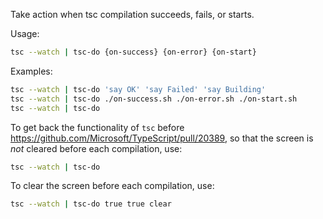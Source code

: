 Take action when tsc compilation succeeds, fails, or starts.


Usage:
```bash
tsc --watch | tsc-do {on-success} {on-error} {on-start}
```

Examples:
```bash
tsc --watch | tsc-do 'say OK' 'say Failed' 'say Building'
tsc --watch | tsc-do ./on-success.sh ./on-error.sh ./on-start.sh
tsc --watch | tsc-do
```

To get back the functionality of `tsc` before https://github.com/Microsoft/TypeScript/pull/20389, 
so that the screen is *not* cleared before each compilation, use:

```bash
tsc --watch | tsc-do
```

To clear the screen before each compilation, use:
```bash
tsc --watch | tsc-do true true clear
```
